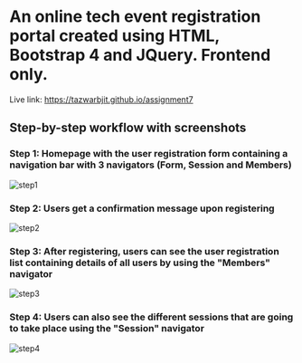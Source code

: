 # An online tech event registration portal created using HTML, Bootstrap 4 and JQuery. Frontend only.
Live link: https://tazwarbjit.github.io/assignment7


## Step-by-step workflow with screenshots

### Step 1: Homepage with the user registration form containing a navigation bar with 3 navigators (Form, Session and Members)
![step1](https://github.com/tazwarbjit/assignment6/assets/83399947/5fbd6f17-56d4-4b6c-836e-30ca7135a275)


### Step 2: Users get a confirmation message upon registering
![step2](https://github.com/tazwarbjit/assignment6/assets/83399947/8590fb2f-1fa0-48b8-aa03-185c137afea4)


### Step 3: After registering, users can see the user registration list containing details of all users by using the "Members" navigator
![step3](https://github.com/tazwarbjit/assignment6/assets/83399947/dd7134d8-9cc7-40c7-9ab6-a8f97af8ea1f)


### Step 4: Users can also see the different sessions that are going to take place using the "Session" navigator
![step4](https://github.com/tazwarbjit/assignment6/assets/83399947/8d372260-e02c-4ca9-b7b7-e168db438989)
